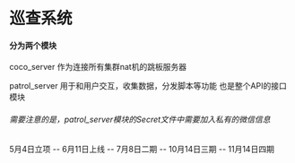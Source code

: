 # 巡查系统

#### 分为两个模块
coco_server 作为连接所有集群nat机的跳板服务器

patrol_server 用于和用户交互，收集数据，分发脚本等功能
也是整个API的接口模块

###### 需要注意的是，patrol_server模块的Secret文件中需要加入私有的微信信息

5月4日立项 -- 6月11日上线 -- 7月8日二期 -- 10月14日三期 -- 11月14日四期 

